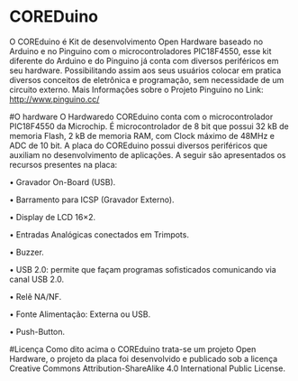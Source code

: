 # COREDuino
O COREduino é Kit de desenvolvimento Open Hardware baseado no Arduino e no Pinguino com o microcontroladores PIC18F4550, esse kit diferente do Arduino e do Pinguino já conta com diversos periféricos em seu hardware. Possibilitando assim aos seus usuários colocar em pratica diversos conceitos de eletrônica e programação, sem necessidade de um circuito externo.
Mais Informações sobre o Projeto Pinguino no Link:
http://www.pinguino.cc/

#O hardware
O Hardwaredo COREduino conta com o microcontrolador PIC18F4550 da Microchip. É microcontrolador de 8 bit que possui 32 kB de memoria Flash, 2 kB de memoria RAM, com Clock máximo de 48MHz e ADC de 10 bit. 
A placa do COREduino possui diversos periféricos que auxiliam no desenvolvimento de aplicações. A seguir são apresentados os recursos presentes na placa:

•	Gravador On-Board (USB).

•	Barramento para ICSP (Gravador Externo).

•	Display de LCD 16×2.

•	Entradas Analógicas conectados em Trimpots.

•	Buzzer.

•	USB 2.0: permite que façam programas sofisticados comunicando via canal USB 2.0.

•	Relê NA/NF.

•	Fonte Alimentação: Externa ou USB.

•	Push-Button.


#Licença
Como dito acima o COREduino trata-se um projeto Open Hardware, o projeto da placa foi desenvolvido e publicado sob a licença Creative Commons Attribution-ShareAlike 4.0 International Public License.
